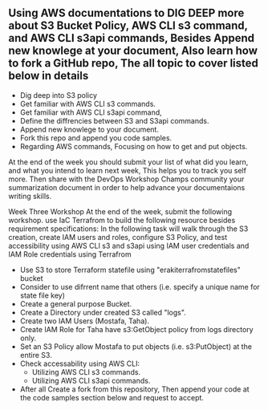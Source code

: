## Using AWS documentations to DIG DEEP more about S3 Bucket Policy, AWS CLI s3 command, and AWS CLI s3api commands, Besides Append new knowlege at your document, Also learn how to fork a GitHub repo, The all topic to cover listed below in details

* Dig deep into S3 policy
* Get familiar with AWS CLI s3 commands.
* Get familiar with AWS CLI s3api command,
* Define the diffrencies between S3 and S3api commands.
* Append new knowlege to your document.
* Fork this repo and append you code samples.
* Regarding AWS commands, Focusing on how to get and put objects.


At the end of the week you should submit your list of what did you learn, and what you intend to learn next week, This helps you to track you self more. Then share with the DevOps Workshop Champs community your summarization document in order to help advance your documentaions writing skills.


Week Three Workshop
At the end of the week, submit the following workshop.
use IaC Terrafrom to build the following resource besides requirement specifications:
In the following task will walk through the S3 creation, create IAM users and roles, configure S3 Policy, and test accessibility using AWS CLI s3 and s3api using IAM user credentials and IAM Role credentials using Terrafrom

* Use S3 to store Terraform statefile using "erakiterrafromstatefiles" bucket
* Consider to use difrrent name that others (i.e. specify a unique name for state file key)
* Create a general purpose Bucket.
* Create a Directory under created S3 called "logs".
* Create two IAM Users (Mostafa, Taha).
* Create IAM Role for Taha have s3:GetObject policy from logs directory only.
* Set an S3 Policy allow Mostafa to put objects (i.e. s3:PutObject) at the entire S3.
* Check accessability using AWS CLI:
    *  Utilizing AWS CLI s3 commands.
    * Utilizing AWS CLI s3api commands.
*  After all Create a fork from this repository, Then append your code at the code samples section below and request to accept.

